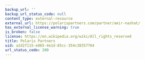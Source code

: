 ```yaml
---
backup_url: ''
backup_url_status_code: null
content_type: external-resource
external_url: https://polarispartners.com/partner/amir-nashat/
has_external_license_warning: true
is_broken: false
license: https://en.wikipedia.org/wiki/All_rights_reserved
title: Polaris Partners
uid: a2d2f115-e865-4e1d-85cc-354c38357764
url_status_code: 200
---
```

